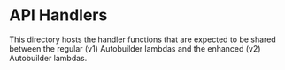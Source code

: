 # API Handlers

This directory hosts the handler functions that are expected to be shared between
the regular (v1) Autobuilder lambdas and the enhanced (v2) Autobuilder lambdas.
